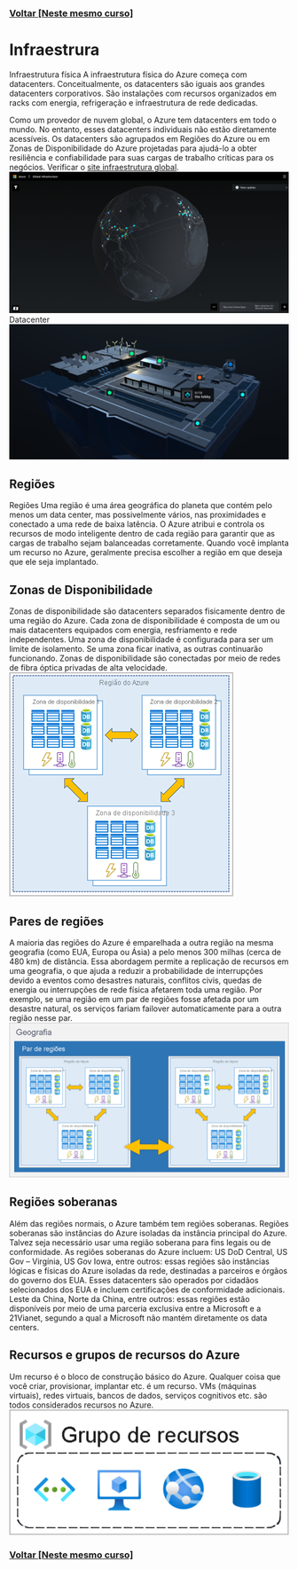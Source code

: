 ### [Voltar [Neste mesmo curso]](../README.MD)
# Infraestrura
 
Infraestrutura física
A infraestrutura física do Azure começa com datacenters. Conceitualmente, os datacenters são iguais aos grandes datacenters corporativos. São instalações com recursos organizados em racks com energia, refrigeração e infraestrutura de rede dedicadas.

Como um provedor de nuvem global, o Azure tem datacenters em todo o mundo. No entanto, esses datacenters individuais não estão diretamente acessíveis. Os datacenters são agrupados em Regiões do Azure ou em Zonas de Disponibilidade do Azure projetadas para ajudá-lo a obter resiliência e confiabilidade para suas cargas de trabalho críticas para os negócios.
Verificar o [site infraestrutura global](https://infrastructuremap.microsoft.com/).
![global](01global.png)
Datacenter
![datacenter](02datacenter.png)

## Regiões
Regiões
Uma região é uma área geográfica do planeta que contém pelo menos um data center, mas possivelmente vários, nas proximidades e conectado a uma rede de baixa latência. O Azure atribui e controla os recursos de modo inteligente dentro de cada região para garantir que as cargas de trabalho sejam balanceadas corretamente.
Quando você implanta um recurso no Azure, geralmente precisa escolher a região em que deseja que ele seja implantado.
## Zonas de Disponibilidade
Zonas de disponibilidade são datacenters separados fisicamente dentro de uma região do Azure. Cada zona de disponibilidade é composta de um ou mais datacenters equipados com energia, resfriamento e rede independentes. Uma zona de disponibilidade é configurada para ser um limite de isolamento. Se uma zona ficar inativa, as outras continuarão funcionando. Zonas de disponibilidade são conectadas por meio de redes de fibra óptica privadas de alta velocidade.
![zona](03regiao_zona.png)

## Pares de regiões
A maioria das regiões do Azure é emparelhada a outra região na mesma geografia (como EUA, Europa ou Ásia) a pelo menos 300 milhas (cerca de 480 km) de distância. Essa abordagem permite a replicação de recursos em uma geografia, o que ajuda a reduzir a probabilidade de interrupções devido a eventos como desastres naturais, conflitos civis, quedas de energia ou interrupções de rede física afetarem toda uma região. Por exemplo, se uma região em um par de regiões fosse afetada por um desastre natural, os serviços fariam failover automaticamente para a outra região nesse par.
![pares](04par_regioes.png)
## Regiões soberanas
Além das regiões normais, o Azure também tem regiões soberanas. Regiões soberanas são instâncias do Azure isoladas da instância principal do Azure. Talvez seja necessário usar uma região soberana para fins legais ou de conformidade.
As regiões soberanas do Azure incluem:
US DoD Central, US Gov – Virgínia, US Gov Iowa, entre outros: essas regiões são instâncias lógicas e físicas do Azure isoladas da rede, destinadas a parceiros e órgãos do governo dos EUA. Esses datacenters são operados por cidadãos selecionados dos EUA e incluem certificações de conformidade adicionais.
Leste da China, Norte da China, entre outros: essas regiões estão disponíveis por meio de uma parceria exclusiva entre a Microsoft e a 21Vianet, segundo a qual a Microsoft não mantém diretamente os data centers.
## Recursos e grupos de recursos do Azure
Um recurso é o bloco de construção básico do Azure. Qualquer coisa que você criar, provisionar, implantar etc. é um recurso. VMs (máquinas virtuais), redes virtuais, bancos de dados, serviços cognitivos etc. são todos considerados recursos no Azure.
![recursos](05recursos.png)

### [Voltar [Neste mesmo curso]](../README.MD)